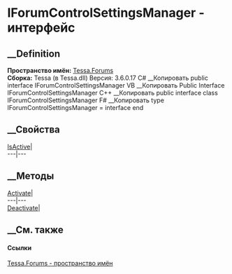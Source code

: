# IForumControlSettingsManager - интерфейс
##  __Definition
 **Пространство имён:** [Tessa.Forums](N_Tessa_Forums.htm)  
 **Сборка:** Tessa (в Tessa.dll) Версия: 3.6.0.17
C# __Копировать
     public interface IForumControlSettingsManager
VB __Копировать
     Public Interface IForumControlSettingsManager
C++ __Копировать
     public interface class IForumControlSettingsManager
F# __Копировать
     type IForumControlSettingsManager = interface end
##  __Свойства
[IsActive](P_Tessa_Forums_IForumControlSettingsManager_IsActive.htm)|  
---|---  
## __Методы
[Activate](M_Tessa_Forums_IForumControlSettingsManager_Activate.htm)|  
---|---  
[Deactivate](M_Tessa_Forums_IForumControlSettingsManager_Deactivate.htm)|  
## __См. также
#### Ссылки
[Tessa.Forums - пространство имён](N_Tessa_Forums.htm)
